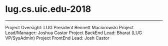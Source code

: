 # lug.cs.uic.edu-2018
------------------------------------------------------------------
Project Oversight: LUG President Bennett Maciorowski
Project Lead/Manager: Joshua Castor
Project BackEnd Lead: Bharat (LUG VP/SysAdmin)
Project FrontEnd Lead: Josh Castor
